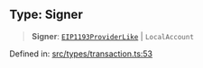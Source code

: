 
## Type: Signer

> **Signer**: [`EIP1193ProviderLike`](#type-eip1193providerlike) \| `LocalAccount`

Defined in: [src/types/transaction.ts:53](https://github.com/centrifuge/sdk/blob/20843ed5c656c598907fcc377c378e170894e8e0/src/types/transaction.ts#L53)

